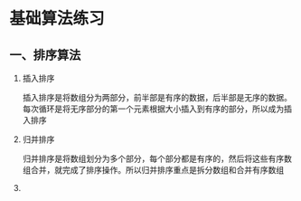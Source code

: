 
# 基础算法练习



## 一、排序算法

1. 插入排序 
	
	插入排序是将数组分为两部分，前半部是有序的数据，后半部是无序的数据。每次循环是将无序部分的第一个元素根据大小插入到有序的部分，所以成为插入排序
	
2. 归并排序

    归并排序是将数组划分为多个部分，每个部分都是有序的，然后将这些有序数组合并，就完成了排序操作。所以归并排序重点是拆分数组和合并有序数组

3. 

